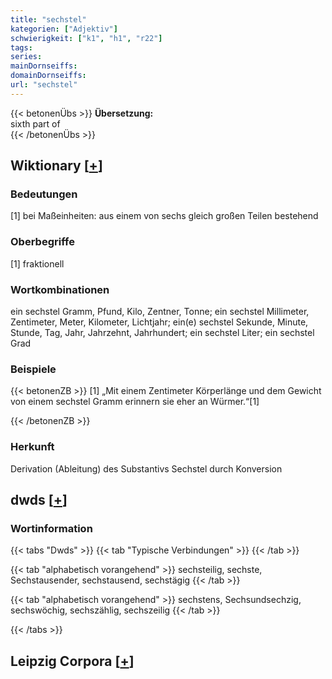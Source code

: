 ```yaml
---
title: "sechstel"
kategorien: ["Adjektiv"]
schwierigkeit: ["k1", "h1", "r22"]
tags:
series:
mainDornseiffs:
domainDornseiffs:
url: "sechstel"
---
```


{{< betonenÜbs >}}
**Übersetzung:**  
sixth part of  
{{< /betonenÜbs >}}

## Wiktionary [[+](https://de.wiktionary.org/wiki/sechstel)]

### Bedeutungen
[1] bei Maßeinheiten: aus einem von sechs gleich großen Teilen bestehend  

### Oberbegriffe
[1] fraktionell  

### Wortkombinationen
ein sechstel Gramm, Pfund, Kilo, Zentner, Tonne; ein sechstel Millimeter, Zentimeter, Meter, Kilometer, Lichtjahr; ein(e) sechstel Sekunde, Minute, Stunde, Tag, Jahr, Jahrzehnt, Jahrhundert; ein sechstel Liter; ein sechstel Grad  

### Beispiele
{{< betonenZB >}}
[1] „Mit einem Zentimeter Körperlänge und dem Gewicht von einem sechstel Gramm erinnern sie eher an Würmer.“[1]  

{{< /betonenZB >}}
### Herkunft
Derivation (Ableitung) des Substantivs Sechstel durch Konversion  



## dwds [[+](https://www.dwds.de/wb/sechstel)]

### Wortinformation
{{< tabs "Dwds" >}}
{{< tab "Typische Verbindungen" >}}
{{< /tab >}}

{{< tab "alphabetisch vorangehend" >}}
sechsteilig, sechste, Sechstausender, sechstausend, sechstägig
{{< /tab >}}

{{< tab "alphabetisch vorangehend" >}}
sechstens, Sechsundsechzig, sechswöchig, sechszählig, sechszeilig
{{< /tab >}}

{{< /tabs >}}

## Leipzig Corpora [[+](https://corpora.uni-leipzig.de/en/res?word=sechstel&corpusId=deu_newscrawl-public_2018)]

